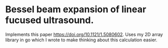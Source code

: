 # Bessel beam expansion of linear fucused ultrasound. 
Implements this paper https://doi.org/10.1121/1.5080602. 
Uses my 2D array library in go which I wrote to make 
thinking about this calculation easier. 
